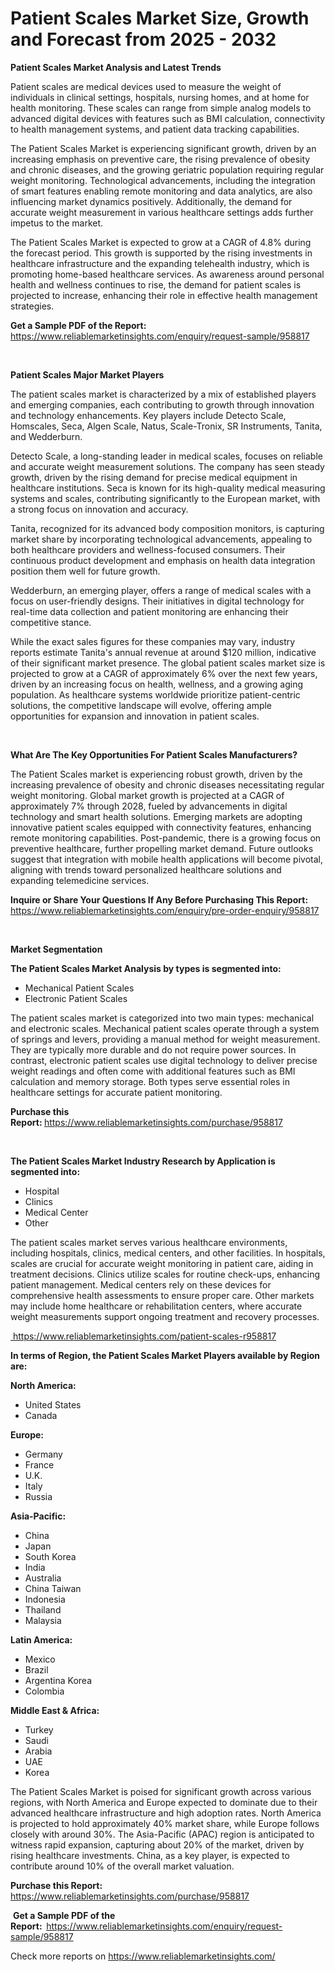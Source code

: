 <p><h1>Patient Scales Market Size, Growth and Forecast from 2025 - 2032</h1></p><p><strong>Patient Scales Market Analysis and Latest Trends</strong></p>
<p><p>Patient scales are medical devices used to measure the weight of individuals in clinical settings, hospitals, nursing homes, and at home for health monitoring. These scales can range from simple analog models to advanced digital devices with features such as BMI calculation, connectivity to health management systems, and patient data tracking capabilities.</p><p>The Patient Scales Market is experiencing significant growth, driven by an increasing emphasis on preventive care, the rising prevalence of obesity and chronic diseases, and the growing geriatric population requiring regular weight monitoring. Technological advancements, including the integration of smart features enabling remote monitoring and data analytics, are also influencing market dynamics positively. Additionally, the demand for accurate weight measurement in various healthcare settings adds further impetus to the market.</p><p>The Patient Scales Market is expected to grow at a CAGR of 4.8% during the forecast period. This growth is supported by the rising investments in healthcare infrastructure and the expanding telehealth industry, which is promoting home-based healthcare services. As awareness around personal health and wellness continues to rise, the demand for patient scales is projected to increase, enhancing their role in effective health management strategies.</p></p>
<p><strong>Get a Sample PDF of the Report:&nbsp;</strong> <a href="https://www.reliablemarketinsights.com/enquiry/request-sample/958817?utm_campaign=2988&utm_medium=2&utm_source=Github&utm_content=ia&utm_term=06032025&utm_id=patient-scales">https://www.reliablemarketinsights.com/enquiry/request-sample/958817</a></p>
<p>&nbsp;</p>
<p><strong>Patient Scales Major Market Players</strong></p>
<p><p>The patient scales market is characterized by a mix of established players and emerging companies, each contributing to growth through innovation and technology enhancements. Key players include Detecto Scale, Homscales, Seca, Algen Scale, Natus, Scale-Tronix, SR Instruments, Tanita, and Wedderburn.</p><p>Detecto Scale, a long-standing leader in medical scales, focuses on reliable and accurate weight measurement solutions. The company has seen steady growth, driven by the rising demand for precise medical equipment in healthcare institutions. Seca is known for its high-quality medical measuring systems and scales, contributing significantly to the European market, with a strong focus on innovation and accuracy.</p><p>Tanita, recognized for its advanced body composition monitors, is capturing market share by incorporating technological advancements, appealing to both healthcare providers and wellness-focused consumers. Their continuous product development and emphasis on health data integration position them well for future growth.</p><p>Wedderburn, an emerging player, offers a range of medical scales with a focus on user-friendly designs. Their initiatives in digital technology for real-time data collection and patient monitoring are enhancing their competitive stance.</p><p>While the exact sales figures for these companies may vary, industry reports estimate Tanita's annual revenue at around $120 million, indicative of their significant market presence. The global patient scales market size is projected to grow at a CAGR of approximately 6% over the next few years, driven by an increasing focus on health, wellness, and a growing aging population. As healthcare systems worldwide prioritize patient-centric solutions, the competitive landscape will evolve, offering ample opportunities for expansion and innovation in patient scales.</p></p>
<p>&nbsp;</p>
<p><strong>What Are The Key Opportunities For Patient Scales Manufacturers?</strong></p>
<p><p>The Patient Scales market is experiencing robust growth, driven by the increasing prevalence of obesity and chronic diseases necessitating regular weight monitoring. Global market growth is projected at a CAGR of approximately 7% through 2028, fueled by advancements in digital technology and smart health solutions. Emerging markets are adopting innovative patient scales equipped with connectivity features, enhancing remote monitoring capabilities. Post-pandemic, there is a growing focus on preventive healthcare, further propelling market demand. Future outlooks suggest that integration with mobile health applications will become pivotal, aligning with trends toward personalized healthcare solutions and expanding telemedicine services.</p></p>
<p><strong>Inquire or Share Your Questions If Any Before Purchasing This Report:</strong> <a href="https://www.reliablemarketinsights.com/enquiry/pre-order-enquiry/958817?utm_campaign=2988&utm_medium=2&utm_source=Github&utm_content=ia&utm_term=06032025&utm_id=patient-scales">https://www.reliablemarketinsights.com/enquiry/pre-order-enquiry/958817</a></p>
<p>&nbsp;</p>
<p><strong>Market Segmentation</strong></p>
<p><strong>The Patient Scales Market Analysis by types is segmented into:</strong></p>
<p><ul><li>Mechanical Patient Scales</li><li>Electronic Patient Scales</li></ul></p>
<p><p>The patient scales market is categorized into two main types: mechanical and electronic scales. Mechanical patient scales operate through a system of springs and levers, providing a manual method for weight measurement. They are typically more durable and do not require power sources. In contrast, electronic patient scales use digital technology to deliver precise weight readings and often come with additional features such as BMI calculation and memory storage. Both types serve essential roles in healthcare settings for accurate patient monitoring.</p></p>
<p><strong>Purchase this Report:&nbsp;</strong><a href="https://www.reliablemarketinsights.com/purchase/958817?utm_campaign=2988&utm_medium=2&utm_source=Github&utm_content=ia&utm_term=06032025&utm_id=patient-scales">https://www.reliablemarketinsights.com/purchase/958817</a></p>
<p>&nbsp;</p>
<p><strong>The Patient Scales Market Industry Research by Application is segmented into:</strong></p>
<p><ul><li>Hospital</li><li>Clinics</li><li>Medical Center</li><li>Other</li></ul></p>
<p><p>The patient scales market serves various healthcare environments, including hospitals, clinics, medical centers, and other facilities. In hospitals, scales are crucial for accurate weight monitoring in patient care, aiding in treatment decisions. Clinics utilize scales for routine check-ups, enhancing patient management. Medical centers rely on these devices for comprehensive health assessments to ensure proper care. Other markets may include home healthcare or rehabilitation centers, where accurate weight measurements support ongoing treatment and recovery processes.</p></p>
<p><a href="https://www.reliablemarketinsights.com/patient-scales-r958817?utm_campaign=2988&utm_medium=2&utm_source=Github&utm_content=ia&utm_term=06032025&utm_id=patient-scales">&nbsp;https://www.reliablemarketinsights.com/patient-scales-r958817</a></p>
<p><strong>In terms of Region, the Patient Scales Market Players available by Region are:</strong></p>
<p>
    <p> <strong> North America: </strong>
        <ul>
            <li>United States</li>
            <li>Canada</li>
        </ul>
        </p> 
    <p> <strong> Europe: </strong>
        <ul>
            <li>Germany</li>
            <li>France</li>
            <li>U.K.</li>
            <li>Italy</li>
            <li>Russia</li>
        </ul>
        </p> 
    <p> <strong> Asia-Pacific: </strong>
        <ul>
            <li>China</li>
            <li>Japan</li>
            <li>South Korea</li>
            <li>India</li>
            <li>Australia</li>
            <li>China Taiwan</li>
            <li>Indonesia</li>
            <li>Thailand</li>
            <li>Malaysia</li>
        </ul>
        </p> 
    <p> <strong> Latin America: </strong>
        <ul>
            <li>Mexico</li>
            <li>Brazil</li>
            <li>Argentina Korea</li>
            <li>Colombia</li>
        </ul>
        </p> 
    <p> <strong> Middle East & Africa: </strong>
        <ul>
            <li>Turkey</li>
            <li>Saudi</li>
            <li>Arabia</li>
            <li>UAE</li>
            <li>Korea</li>
        </ul>
    </p>
    </p>
<p><p>The Patient Scales Market is poised for significant growth across various regions, with North America and Europe expected to dominate due to their advanced healthcare infrastructure and high adoption rates. North America is projected to hold approximately 40% market share, while Europe follows closely with around 30%. The Asia-Pacific (APAC) region is anticipated to witness rapid expansion, capturing about 20% of the market, driven by rising healthcare investments. China, as a key player, is expected to contribute around 10% of the overall market valuation.</p></p>
<p><strong>Purchase this Report: </strong><a href="https://www.reliablemarketinsights.com/purchase/958817?utm_campaign=2988&utm_medium=2&utm_source=Github&utm_content=ia&utm_term=06032025&utm_id=patient-scales">https://www.reliablemarketinsights.com/purchase/958817</a></p>
<p>&nbsp;<strong>Get a Sample PDF of the Report:&nbsp;&nbsp;</strong><a href="https://www.reliablemarketinsights.com/enquiry/request-sample/958817?utm_campaign=2988&utm_medium=2&utm_source=Github&utm_content=ia&utm_term=06032025&utm_id=patient-scales">https://www.reliablemarketinsights.com/enquiry/request-sample/958817</a></p>
<p><strong></strong></p>
<p>Check more reports on <a href="https://www.reliablemarketinsights.com/?utm_campaign=2988&utm_medium=2&utm_source=Github&utm_content=ia&utm_term=06032025&utm_id=patient-scales">https://www.reliablemarketinsights.com/</a></p>